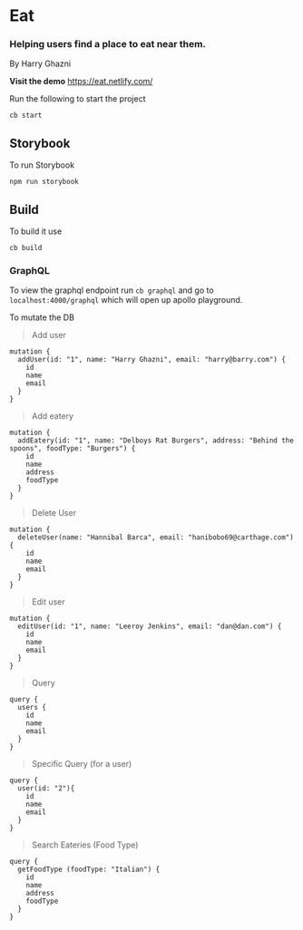 # Eat
### Helping users find a place to eat near them.
By Harry Ghazni

**Visit the demo**
https://eat.netlify.com/


Run the following to start the project

```
cb start
```
## Storybook
To run Storybook
```
npm run storybook
```

## Build
To build it use

```
cb build
```

### GraphQL
To view the graphql endpoint run `cb graphql` and go to `localhost:4000/graphql` which will open up apollo playground.

To mutate the DB

>Add user
```
mutation {
  addUser(id: "1", name: "Harry Ghazni", email: "harry@barry.com") {
    id
    name
    email
  }
}
```

>Add eatery
```
mutation {
  addEatery(id: "1", name: "Delboys Rat Burgers", address: "Behind the spoons", foodType: "Burgers") {
    id
    name
    address
    foodType
  }
}
```

>Delete User
```
mutation {
  deleteUser(name: "Hannibal Barca", email: "hanibobo69@carthage.com") {
    id
    name
    email
  }
}
```

>Edit user
```
mutation {
  editUser(id: "1", name: "Leeroy Jenkins", email: "dan@dan.com") {
    id
    name
    email
  }
}
```

>Query
```
query {
  users {
    id
    name
    email
  }
}
```

>Specific Query (for a user)
```
query {
  user(id: "2"){
    id
    name
    email
  }
}
```

>Search Eateries (Food Type)
```
query {
  getFoodType (foodType: "Italian") {
    id
    name
    address
    foodType
  }
}
```
